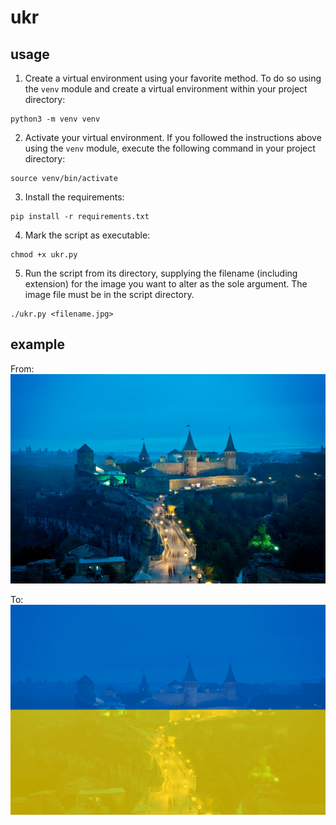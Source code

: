 # ukr

## usage

1. Create a virtual environment using your favorite method. To do so using the `venv` module and create a virtual environment within your project directory:
```
python3 -m venv venv
```

2. Activate your virtual environment. If you followed the instructions above using the `venv` module, execute the following command in your project directory:
```
source venv/bin/activate
```


3. Install the requirements:
```
pip install -r requirements.txt
```

4. Mark the script as executable:
```
chmod +x ukr.py
```

5. Run the script from its directory, supplying the filename (including extension) for the image you want to alter as the sole argument. The image file must be in the script directory.
```
./ukr.py <filename.jpg>
```

## example

From: ![A picture of Kamianets-Podilskyi Castle from Wikipedia](https://github.com/AEAMcNett/ukr/blob/main/kpc.jpg)

To: ![A picture of Kamianets-Podilskyi Castle altered by this script](https://github.com/AEAMcNett/ukr/blob/main/ukr_kpc.png)